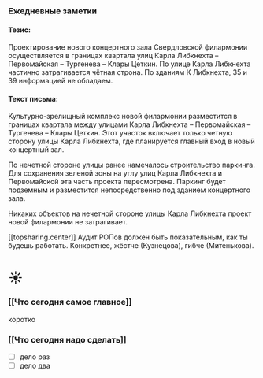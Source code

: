 ### Ежедневные заметки
#### Тезис:
Проектирование нового концертного зала Свердловской филармонии осуществляется в границах квартала улиц Карла Либкнехта – Первомайская – Тургенева – Клары Цеткин. По улице Карла Либкнехта частично затрагивается чётная строна. По зданиям К Либкнехта, 35 и 39 информацией не обладаем.

#### Текст письма:
Культурно-зрелищный комплекс новой филармонии разместится в границах квартала между улицами Карла Либкнехта – Первомайская – Тургенева – Клары Цеткин. Этот участок включает только четную сторону улицы Карла Либкнехта, где планируется главный вход в новый концертный зал.

По нечетной стороне улицы ранее намечалось строительство паркинга. Для сохранения зеленой зоны на углу улиц Карла Либкнехта и Первомайской эта часть проекта пересмотрена. Паркинг будет подземным и разместится непосредственно под зданием концертного зала.

Никаких объектов на нечетной стороне улицы Карла Либкнехта проект новой филармонии не затрагивает.


[[topsharing.center]]
Аудит РОПов должен быть показательным, как ты будешь работать. Конкретнее, жёстче (Кузнецова), гибче (Митенькова).
# ☀️
### [[Что сегодня самое главное]]
коротко

### [[Что сегодня надо сделать]]
- [ ] дело раз
- [ ] дело два
